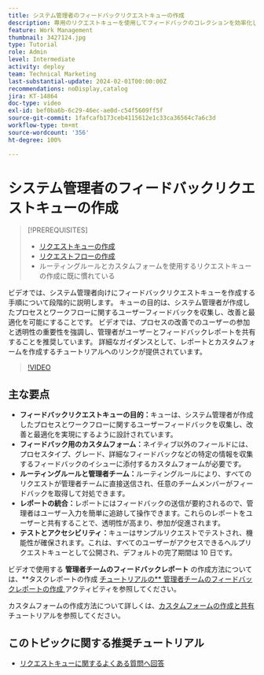 ```yaml
---
title: システム管理者のフィードバックリクエストキューの作成
description: 専用のリクエストキューを使用してフィードバックのコレクションを効率化し、詳細な入力用のカスタムフォーム、管理者チームへの直接的な送信に対するルーティングルール、実用的なインサイト用のレポートの統合を利用し、デフォルトで 10 日間の完了期間を含むアクセス可能なヘルプリクエストキューの公開を行います。
feature: Work Management
thumbnail: 3427124.jpg
type: Tutorial
role: Admin
level: Intermediate
activity: deploy
team: Technical Marketing
last-substantial-update: 2024-02-01T00:00:00Z
recommendations: noDisplay,catalog
jira: KT-14864
doc-type: video
exl-id: bef0ba6b-6c29-46ec-ae0d-c54f5609ff5f
source-git-commit: 1fafcafb173ceb4115612e1c33ca36564c7a6c3d
workflow-type: tm+mt
source-wordcount: '356'
ht-degree: 100%

---
```


# システム管理者のフィードバックリクエストキューの作成

>[!PREREQUISITES]
>
>* [リクエストキューの作成](https://experienceleague.adobe.com/docs/workfront-learn/tutorials-workfront/manage-work/request-queues/create-a-request-queue.html?lang=ja)
>* [リクエストフローの作成](https://experienceleague.adobe.com/docs/workfront-learn/tutorials-workfront/manage-work/request-queues/create-a-request-flow.html?lang=ja)
>* ルーティングルールとカスタムフォームを使用するリクエストキューの作成に既に慣れている

ビデオでは、システム管理者向けにフィードバックリクエストキューを作成する手順について段階的に説明します。
キューの目的は、システム管理者が作成したプロセスとワークフローに関するユーザーフィードバックを収集し、改善と最適化を可能にすることです。
ビデオでは、プロセスの改善でのユーザーの参加と透明性の重要性を強調し、管理者がユーザーとフィードバックレポートを共有することを推奨しています。
詳細なガイダンスとして、レポートとカスタムフォームを作成するチュートリアルへのリンクが提供されています。


>[!VIDEO](https://video.tv.adobe.com/v/3427124/?quality=12&learn=on)

## 主な要点

* **フィードバックリクエストキューの目的：**&#x200B;キューは、システム管理者が作成したプロセスとワークフローに関するユーザーフィードバックを収集し、改善と最適化を実現にするように設計されています。
* **フィードバック用のカスタムフォーム：**&#x200B;ネイティブ以外のフィールドには、プロセスタイプ、グレード、詳細なフィードバックなどの特定の情報を収集するフィードバックのイシューに添付するカスタムフォームが必要です。
* **ルーティングルールと管理者チーム：**&#x200B;ルーティングルールにより、すべてのリクエストが管理者チームに直接送信され、任意のチームメンバーがフィードバックを取得して対処できます。
* **レポートの統合：**&#x200B;レポートにはフィードバックの送信が要約されるので、管理者はユーザー入力を簡単に追跡して操作できます。これらのレポートをユーザーと共有することで、透明性が高まり、参加が促進されます。
* **テストとアクセシビリティ：**&#x200B;キューはサンプルリクエストでテストされ、機能性が確保されます。これは、すべてのユーザーがアクセスできるヘルプリクエストキューとして公開され、デフォルトの完了期間は 10 日です。


ビデオで使用する **管理者チームのフィードバックレポート** の作成方法については、**タスクレポートの作成 [ チュートリアルの** 管理者チームのフィードバックレポートの作成 ](https://experienceleague.adobe.com/ja/docs/workfront-learn/tutorials-workfront/reporting/basic-reporting/create-a-task-report#activity-2-create-an-admin-team-feedback-report) アクティビティを参照してください。

カスタムフォームの作成方法について詳しくは、[カスタムフォームの作成と共有](https://experienceleague.adobe.com/docs/workfront-learn/tutorials-workfront/custom-data/custom-forms/custom-forms-creating-and-sharing-a-custom-form.html?lang=ja)チュートリアルを参照してください。

## このトピックに関する推奨チュートリアル

* [リクエストキューに関するよくある質問へ回答](/help/manage-work/request-queues/request-queue-faq.md)

